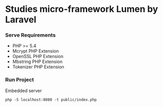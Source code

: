 # Studies micro-framework Lumen by Laravel
### Serve Requirements
- PHP >= 5.4
- Mcrypt PHP Extension
- OpenSSL PHP Extension
- Mbstring PHP Extension
- Tokenizer PHP Extension

### Run Project
Embedded server

	php -S localhost:8080 -t public/index.php

